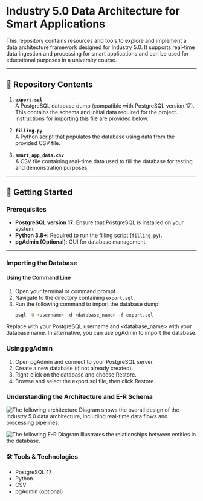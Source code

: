 # Industry 5.0 Data Architecture for Smart Applications

This repository contains resources and tools to explore and implement a data architecture framework designed for Industry 5.0. It supports real-time data ingestion and processing for smart applications and can be used for educational purposes in a university course.

---

## 📁 Repository Contents

1. **`export.sql`**  
   A PostgreSQL database dump (compatible with PostgreSQL version 17). This contains the schema and initial data required for the project. Instructions for importing this file are provided below.

2. **`filling.py`**  
   A Python script that populates the database using data from the provided CSV file.

3. **`smart_app_data.csv`**  
   A CSV file containing real-time data used to fill the database for testing and demonstration purposes.

---

## 🚀 Getting Started

### Prerequisites
- **PostgreSQL version 17**: Ensure that PostgreSQL is installed on your system.
- **Python 3.8+**: Required to run the filling script (`filling.py`).
- **pgAdmin (Optional)**: GUI for database management.

---

### Importing the Database

#### Using the Command Line
1. Open your terminal or command prompt.
2. Navigate to the directory containing `export.sql`.
3. Run the following command to import the database dump:
   ```bash
   psql -U <username> -d <database_name> -f export.sql
    ```
Replace <username> with your PostgreSQL username and <database_name> with your database name.
In alternative, you can use pgAdmin to import the database.
### Using pgAdmin
1. Open pgAdmin and connect to your PostgreSQL server.
2. Create a new database (if not already created).
3. Right-click on the database and choose Restore.
4. Browse and select the export.sql file, then click Restore.

### Understanding the Architecture and E-R Schema

![The following architecture Diagram shows the overall design of the Industry 5.0 data architecture, including real-time data flows and processing pipelines.](images/architecture_diagram.png)

![The following E-R Diagram Illustrates the relationships between entities in the database.](images/er_schema.png)

### 🛠️ Tools & Technologies

- PostgreSQL 17
- Python
- CSV
- pgAdmin (optional)

